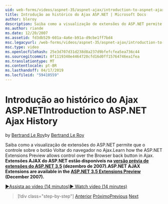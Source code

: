 ```yaml
---
uid: web-forms/videos/aspnet-35/aspnet-ajax/introduction-to-aspnet-ajax-history
title: Introdução ao histórico do Ajax ASP.NET | Microsoft Docs
author: bleroy
description: Saiba como a visualização de extensões do ASP.NET permite que o controle sobre o botão Voltar do navegador no Ajax. Extensões AJAX do ASP.NET estão disponíveis no ASP.NET 3.5 Extens...
ms.author: riande
ms.date: 12/20/2007
ms.assetid: fd3db529-601a-4a6e-b91a-d9cbe1ff7bd4
msc.legacyurl: /web-forms/videos/aspnet-35/aspnet-ajax/introduction-to-aspnet-ajax-history
msc.type: video
ms.openlocfilehash: 25e3d707d31d238d8a237d9bfefcfea5ea736c44
ms.sourcegitcommit: 0f1119340e4464720cfd16d0ff15764746ea1fea
ms.translationtype: MT
ms.contentlocale: pt-BR
ms.lasthandoff: 04/17/2019
ms.locfileid: "59410559"
---
```

# <a name="introduction-to-aspnet-ajax-history"></a><span data-ttu-id="9a8f9-104">Introdução ao histórico do Ajax ASP.NET</span><span class="sxs-lookup"><span data-stu-id="9a8f9-104">Introduction to ASP.NET Ajax History</span></span>

<span data-ttu-id="9a8f9-105">by [Bertrand Le Roy](https://github.com/bleroy)</span><span class="sxs-lookup"><span data-stu-id="9a8f9-105">by [Bertrand Le Roy](https://github.com/bleroy)</span></span>

<span data-ttu-id="9a8f9-106">Saiba como a visualização de extensões do ASP.NET permite que o controle sobre o botão Voltar do navegador no Ajax.</span><span class="sxs-lookup"><span data-stu-id="9a8f9-106">Learn how the ASP.NET Extensions Preview allows control over the Browser back button in Ajax.</span></span> <span data-ttu-id="9a8f9-107">**Extensões AJAX do ASP.NET estão disponíveis na [versão prévia de extensões do ASP.NET 3.5](https://www.asp.net/downloads/35-sp1#find) (dezembro de 2007).**</span><span class="sxs-lookup"><span data-stu-id="9a8f9-107">**ASP.NET AJAX Extensions are available in the [ASP.NET 3.5 Extensions Preview](https://www.asp.net/downloads/35-sp1#find) (December 2007).**</span></span>

[<span data-ttu-id="9a8f9-108">&#9654;Assista ao vídeo (14 minutos)</span><span class="sxs-lookup"><span data-stu-id="9a8f9-108">&#9654; Watch video (14 minutes)</span></span>](https://channel9.msdn.com/Blogs/ASP-NET-Site-Videos/introduction-to-aspnet-ajax-history)

> [!div class="step-by-step"]
> <span data-ttu-id="9a8f9-109">[Anterior](adonet-data-services-with-aspnet-ajax-support.md)
> [Próximo](using-script-combining-to-improve-ajax-performance.md)</span><span class="sxs-lookup"><span data-stu-id="9a8f9-109">[Previous](adonet-data-services-with-aspnet-ajax-support.md)
[Next](using-script-combining-to-improve-ajax-performance.md)</span></span>
